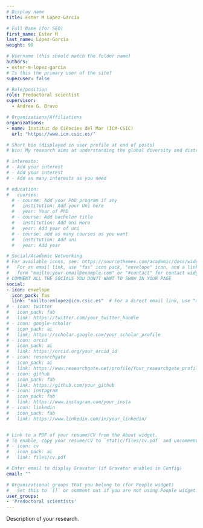 ```yaml
---
# Display name
title: Ester M López-García

# Full Name (for SEO)
first_name: Ester M
last_name: López-García
weight: 90

# Username (this should match the folder name)
authors:
- ester-m-lopez-garcia
# Is this the primary user of the site?
superuser: false

# Role/position
role: Predoctoral scientist
supervisor: 
  - Andrea G. Bravo

# Organizations/Affiliations
organizations:
- name: Institut de Ciències del Mar (ICM-CSIC)
  url: "https://www.icm.csic.es/"

# Short bio (displayed in user profile at end of posts)
# bio: My research aims at understanding the global diversity and distribution of eukaryotic and prokaryotic microbes employing curated phylogenetic frameworks focusing on novel environmental taxa.

# interests:
# - Add your interest
# - Add your interest
# - Add as many interests as you need

# education:
#   courses:
  # - course: Add your PhD program if any
  #   institution: Add your Uni here
  #   year: Year of PhD
  # - course: Add bachelor title
  #   institution: Add Uni Here
  #   year: Add year of uni
  # - course: add as many courses as you want
  #   institution: Add uni
  #   year: Add year

# Social/Academic Networking
# For available icons, see: https://sourcethemes.com/academic/docs/widgets/#icons
#   For an email link, use "fas" icon pack, "envelope" icon, and a link in the
#   form "mailto:your-email@example.com" or "#contact" for contact widget.
# COMMENT ALL THE SOCIALS YOU DON?T WANT TO SHOW IN YOUR PAGE
social:
- icon: envelope
  icon_pack: fas
  link: "mailto:emlopez@icm.csic.es"  # For a direct email link, use "mailto:test@example.org".
# - icon: twitter
#   icon_pack: fab
#   link: https://twitter.com/your_twitter_handle
# - icon: google-scholar
#   icon_pack: ai
#   link: https://scholar.google.com/your_scholar_profile
# - icon: orcid
#   icon_pack: ai
#   link: https://orcid.org/your_orcid_id
# - icon: researchgate
#   icon_pack: ai
#   link: https://www.researchgate.net/profile/Your_researchgate_profile
# - icon: github
#   icon_pack: fab
#   link: https://github.com/your_github
# - icon: instagram
#   icon_pack: fab
#   link: https://www.instagram.com/your_insta
# - icon: linkedin
#   icon_pack: fab
#   link: https://www.linkedin.com/in/your_linkedin/


# Link to a PDF of your resume/CV from the About widget.
# To enable, copy your resume/CV to `static/files/cv.pdf` and uncomment the lines below.
# - icon: cv
#   icon_pack: ai
#   link: files/cv.pdf

# Enter email to display Gravatar (if Gravatar enabled in Config)
email: ""

# Organizational groups that you belong to (for People widget)
#   Set this to `[]` or comment out if you are not using People widget.
user_groups:
- 'Predoctoral scientists'
---
```

Description of your research. 

